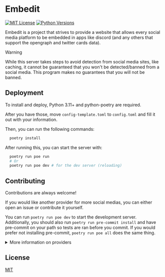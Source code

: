 
# Embedit

[![MIT License](https://img.shields.io/badge/License-MIT-green.svg)](https://choosealicense.com/licenses/mit/) [![Python Versions](https://img.shields.io/badge/Python-3.11%20|%203.12-blue.svg)](https://python.org)

Embedit is a project that strives to provide a website that allows every social media platform to be embedded in apps like
discord (and any others that support the opengraph and twitter cards data).

> [!WARNING]
> While this server takes steps to avoid detection from
> social media sites, like caching, it cannot be guaranteed
> that you won't be detected/banned from a social media.
> This program makes no guarantees that you will not be banned.




## Deployment

To install and deploy, Python 3.11+ and python-poetry are required.

After you have those, move ``config-template.toml`` to ``config.toml`` and fill it out with your information.

Then, you can run the following commands:

```bash
  poetry install
```

After running this, you can start the server with:

```bash
  poetry run poe run
  # Or
  poetry run poe dev # for the dev server (reloading)
```


## Contributing

Contributions are always welcome!

If you would like another provider for more social medias, you can either open an issue or contribute it yourself.

You can run ``poetry run poe dev`` to start the development server. Additionally, you should also run ``poetry run pre-commit install`` and have pre-commit on your path so tests are ran before you commit. If you would prefer not installing pre-commit, ``poetry run poe all`` does the same thing.

<details>
<summary>More information on providers</summary>
<br />
If you would like to contribute another provider for
other social medias, take a look [at the code](embedit/providers/provider.py) for the base provider. Also in that directory are other implmented providers for usage as a base.

A couple of notes:

    1. Providers should only match their given URLs.
    2. Providers should avoid making any extrenous web requests and try to call out to the website only.
    3. Providers should raise a ``fastapi.HttpException`` if an error occurs within them.

</details>


## License

[MIT](https://choosealicense.com/licenses/mit/)

